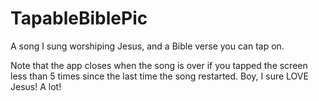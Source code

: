 # TapableBiblePic
A song I sung worshiping Jesus, and a Bible verse you can tap on.

Note that the app closes when the song is over if you tapped the screen less than 5 times since the last time the song restarted.
Boy, I sure LOVE Jesus!
A lot!
